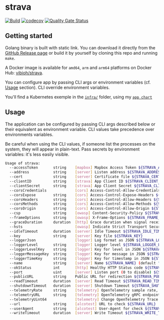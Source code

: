# strava

[![Build](https://github.com/ViBiOh/strava/workflows/Build/badge.svg)](https://github.com/ViBiOh/strava/actions)
[![codecov](https://codecov.io/gh/ViBiOh/strava/branch/main/graph/badge.svg)](https://codecov.io/gh/ViBiOh/strava)
[![Quality Gate Status](https://sonarcloud.io/api/project_badges/measure?project=ViBiOh_strava&metric=alert_status)](https://sonarcloud.io/dashboard?id=ViBiOh_strava)

## Getting started

Golang binary is built with static link. You can download it directly from the [GitHub Release page](https://github.com/ViBiOh/strava/releases) or build it by yourself by cloning this repo and running `make`.

A Docker image is available for `amd64`, `arm` and `arm64` platforms on Docker Hub: [vibioh/strava](https://hub.docker.com/r/vibioh/strava/tags).

You can configure app by passing CLI args or environment variables (cf. [Usage](#usage) section). CLI override environment variables.

You'll find a Kubernetes exemple in the [`infra/`](infra) folder, using my [`app chart`](https://github.com/ViBiOh/charts/tree/main/app)

## Usage

The application can be configured by passing CLI args described below or their equivalent as environment variable. CLI values take precedence over environments variables.

Be careful when using the CLI values, if someone list the processes on the system, they will appear in plain-text. Pass secrets by environment variables: it's less easily visible.

```bash
Usage of strava:
  --accessToken       string    [mapbox] Mapbox Access Token ${STRAVA_ACCESS_TOKEN}
  --address           string    [server] Listen address ${STRAVA_ADDRESS}
  --cert              string    [server] Certificate file ${STRAVA_CERT}
  --clientID          string    [strava] App Client ID ${STRAVA_CLIENT_ID}
  --clientSecret      string    [strava] App Client Secret ${STRAVA_CLIENT_SECRET}
  --corsCredentials             [cors] Access-Control-Allow-Credentials ${STRAVA_CORS_CREDENTIALS} (default false)
  --corsExpose        string    [cors] Access-Control-Expose-Headers ${STRAVA_CORS_EXPOSE}
  --corsHeaders       string    [cors] Access-Control-Allow-Headers ${STRAVA_CORS_HEADERS} (default "Content-Type")
  --corsMethods       string    [cors] Access-Control-Allow-Methods ${STRAVA_CORS_METHODS} (default "GET")
  --corsOrigin        string    [cors] Access-Control-Allow-Origin ${STRAVA_CORS_ORIGIN} (default "*")
  --csp               string    [owasp] Content-Security-Policy ${STRAVA_CSP} (default "default-src 'self'; base-uri 'self'; script-src 'self'; style-src 'self' 'httputils-nonce'; img-src 'self' api.mapbox.com/styles/v1/mapbox/dark-v11/")
  --frameOptions      string    [owasp] X-Frame-Options ${STRAVA_FRAME_OPTIONS} (default "deny")
  --graceDuration     duration  [http] Grace duration when signal received ${STRAVA_GRACE_DURATION} (default 30s)
  --hsts                        [owasp] Indicate Strict Transport Security ${STRAVA_HSTS} (default true)
  --idleTimeout       duration  [server] Idle Timeout ${STRAVA_IDLE_TIMEOUT} (default 2m0s)
  --key               string    [server] Key file ${STRAVA_KEY}
  --loggerJson                  [logger] Log format as JSON ${STRAVA_LOGGER_JSON} (default false)
  --loggerLevel       string    [logger] Logger level ${STRAVA_LOGGER_LEVEL} (default "INFO")
  --loggerLevelKey    string    [logger] Key for level in JSON ${STRAVA_LOGGER_LEVEL_KEY} (default "level")
  --loggerMessageKey  string    [logger] Key for message in JSON ${STRAVA_LOGGER_MESSAGE_KEY} (default "msg")
  --loggerTimeKey     string    [logger] Key for timestamp in JSON ${STRAVA_LOGGER_TIME_KEY} (default "time")
  --name              string    [server] Name ${STRAVA_NAME} (default "http")
  --okStatus          int       [http] Healthy HTTP Status code ${STRAVA_OK_STATUS} (default 204)
  --port              uint      [server] Listen port (0 to disable) ${STRAVA_PORT} (default 1080)
  --publicURL         string    Public URL for redirection ${STRAVA_PUBLIC_URL} (default "http://localhost:1080")
  --readTimeout       duration  [server] Read Timeout ${STRAVA_READ_TIMEOUT} (default 5s)
  --shutdownTimeout   duration  [server] Shutdown Timeout ${STRAVA_SHUTDOWN_TIMEOUT} (default 10s)
  --telemetryRate     string    [telemetry] OpenTelemetry sample rate, 'always', 'never' or a float value ${STRAVA_TELEMETRY_RATE} (default "always")
  --telemetryURL      string    [telemetry] OpenTelemetry gRPC endpoint (e.g. otel-exporter:4317) ${STRAVA_TELEMETRY_URL}
  --telemetryUint64             [telemetry] Change OpenTelemetry Trace ID format to an unsigned int 64 ${STRAVA_TELEMETRY_UINT64} (default true)
  --url               string    [alcotest] URL to check ${STRAVA_URL}
  --userAgent         string    [alcotest] User-Agent for check ${STRAVA_USER_AGENT} (default "Alcotest")
  --writeTimeout      duration  [server] Write Timeout ${STRAVA_WRITE_TIMEOUT} (default 10s)
```
